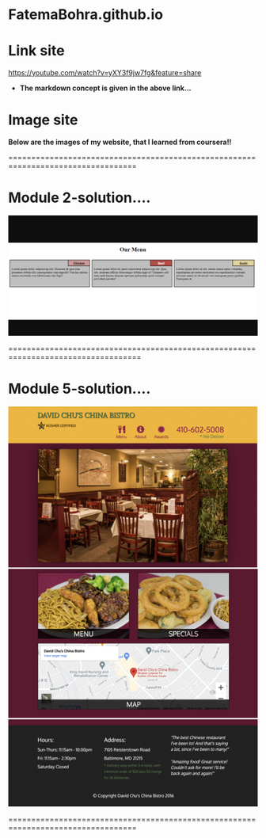 # FatemaBohra.github.io
# Link site
https://youtube.com/watch?v=yXY3f9jw7fg&feature=share
* **The markdown concept is given in the above link...**

# Image site

**Below are the images of my website, that I learned from coursera!!**

==================================================================================
# Module 2-solution....

![](Img_module2.png)

===================================================================================
# Module 5-solution....

![](images_of_mod5-sol/img_module5.png)
![](images_of_mod5-sol/img_mod5.png)
![](images_of_mod5-sol/img_mod5-sol.png)

==================================================================================


